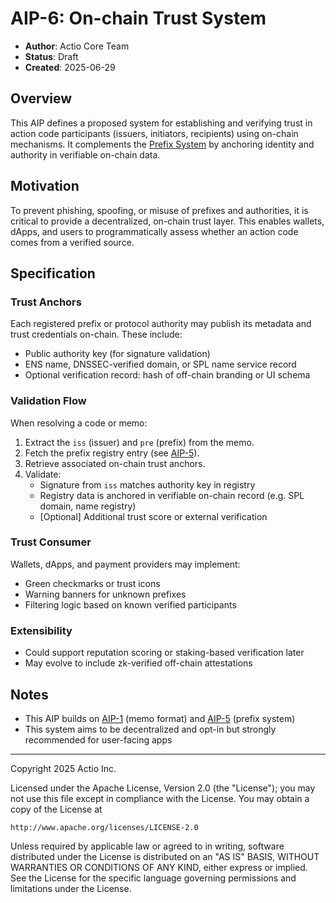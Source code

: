 # AIP-6: On-chain Trust System

- **Author**: Actio Core Team  
- **Status**: Draft  
- **Created**: 2025-06-29

## Overview

This AIP defines a proposed system for establishing and verifying trust in action code participants (issuers, initiators, recipients) using on-chain mechanisms. It complements the [Prefix System](./aip-5.md) by anchoring identity and authority in verifiable on-chain data.

## Motivation

To prevent phishing, spoofing, or misuse of prefixes and authorities, it is critical to provide a decentralized, on-chain trust layer. This enables wallets, dApps, and users to programmatically assess whether an action code comes from a verified source.

## Specification

### Trust Anchors

Each registered prefix or protocol authority may publish its metadata and trust credentials on-chain. These include:

- Public authority key (for signature validation)
- ENS name, DNSSEC-verified domain, or SPL name service record
- Optional verification record: hash of off-chain branding or UI schema

### Validation Flow

When resolving a code or memo:
1. Extract the `iss` (issuer) and `pre` (prefix) from the memo.
2. Fetch the prefix registry entry (see [AIP-5](./aip-5.md)).
3. Retrieve associated on-chain trust anchors.
4. Validate:
   - Signature from `iss` matches authority key in registry
   - Registry data is anchored in verifiable on-chain record (e.g. SPL domain, name registry)
   - [Optional] Additional trust score or external verification

### Trust Consumer

Wallets, dApps, and payment providers may implement:
- Green checkmarks or trust icons
- Warning banners for unknown prefixes
- Filtering logic based on known verified participants

### Extensibility

- Could support reputation scoring or staking-based verification later
- May evolve to include zk-verified off-chain attestations

## Notes

- This AIP builds on [AIP-1](./aip-1.md) (memo format) and [AIP-5](./aip-5.md) (prefix system)
- This system aims to be decentralized and opt-in but strongly recommended for user-facing apps

---

Copyright 2025 Actio Inc.

Licensed under the Apache License, Version 2.0 (the "License");
you may not use this file except in compliance with the License.
You may obtain a copy of the License at

    http://www.apache.org/licenses/LICENSE-2.0

Unless required by applicable law or agreed to in writing, software
distributed under the License is distributed on an "AS IS" BASIS,
WITHOUT WARRANTIES OR CONDITIONS OF ANY KIND, either express or implied.
See the License for the specific language governing permissions and
limitations under the License.
